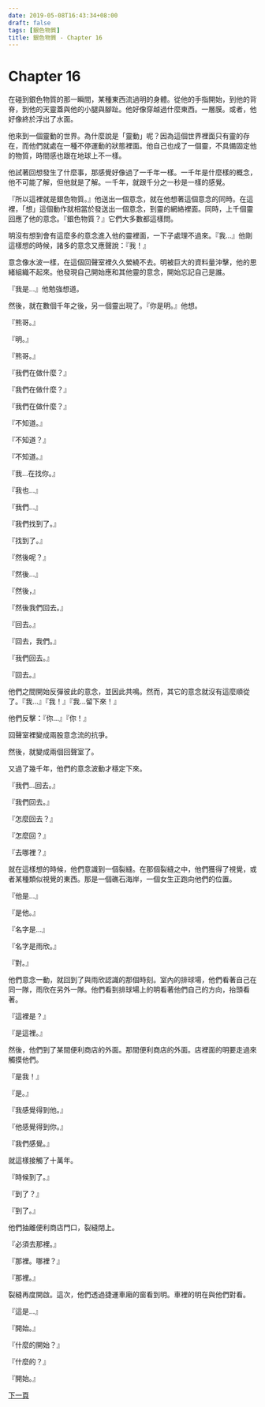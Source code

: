```yaml
---
date: 2019-05-08T16:43:34+08:00
draft: false
tags: [銀色物質]
title: 銀色物質 - Chapter 16
---
```


# Chapter 16


在碰到銀色物質的那一瞬間，某種東西流過明的身體。從他的手指開始，到他的背脊，到他的天靈蓋與他的小腿與腳趾。他好像穿越過什麼東西。一層膜。或者，他好像終於浮出了水面。

他來到一個靈動的世界。為什麼說是「靈動」呢？因為這個世界裡面只有靈的存在，而他們就處在一種不停運動的狀態裡面。他自己也成了一個靈，不具備固定他的物質，時間感也跟在地球上不一樣。

他試著回想發生了什麼事，那感覺好像過了一千年一樣。一千年是什麼樣的概念，他不可能了解，但他就是了解。一千年，就跟千分之一秒是一樣的感覺。

『所以這裡就是銀色物質。』他送出一個意念，就在他想著這個意念的同時。在這裡，「想」這個動作就相當於發送出一個意念，到靈的網絡裡面。同時，上千個靈回應了他的意念。『銀色物質？』它們大多數都這樣問。

明沒有想到會有這麼多的意念進入他的靈裡面，一下子處理不過來。『我...』他剛這樣想的時候，諸多的意念又應聲說：『我！』

意念像水波一樣，在這個回聲室裡久久縈繞不去。明被巨大的資料量沖擊，他的思緒組織不起來。他發現自己開始應和其他靈的意念，開始忘記自己是誰。

『我是...』他勉強想道。

然後，就在數個千年之後，另一個靈出現了。『你是明。』他想。

『熊哥。』

『明。』

『熊哥。』

『我們在做什麼？』

『我們在做什麼？』

『我們在做什麼？』

『不知道。』

『不知道？』

『不知道。』

『我...在找你。』

『我也...』

『我們...』

『我們找到了。』

『找到了。』

『然後呢？』

『然後...』

『然後，』

『然後我們回去。』

『回去。』

『回去，我們。』

『我們回去。』

『回去。』

他們之間開始反彈彼此的意念，並因此共鳴。然而，其它的意念就沒有這麼順從了。『我...』『我！』『我...留下來！』

他們反擊：『你...』『你！』

回聲室裡變成兩股意念流的抗爭。

然後，就變成兩個回聲室了。

又過了幾千年，他們的意念波動才穩定下來。

『我們...回去。』

『我們回去。』

『怎麼回去？』

『怎麼回？』

『去哪裡？』

就在這樣想的時候，他們意識到一個裂縫。在那個裂縫之中，他們獲得了視覺，或者某種類似視覺的東西。那是一個礁石海岸，一個女生正跑向他們的位置。

『他是...』

『是他。』

『名字是...』

『名字是雨欣。』

『對。』

他們意念一動，就回到了與雨欣認識的那個時刻。室內的排球場，他們看著自己在同一隊，雨欣在另外一隊。他們看到排球場上的明看著他們自己的方向，抬頭看著。

『這裡是？』

『是這裡。』

然後，他們到了某間便利商店的外面。那間便利商店的外面。店裡面的明要走過來觸摸他們。

『是我！』

『是。』

『我感覺得到他。』

『他感覺得到你。』

『我們感覺。』

就這樣接觸了十萬年。

『時候到了。』

『到了？』

『到了。』

他們抽離便利商店門口，裂縫閉上。

『必須去那裡。』

『那裡。哪裡？』

『那裡。』

裂縫再度開啟。這次，他們透過捷運車廂的窗看到明。車裡的明在與他們對看。

『這是...』

『開始。』

『什麼的開始？』

『什麼的？』

『開始。』

[下一頁][1]

[1]:	/short-stories/silver-matter_page-17.md